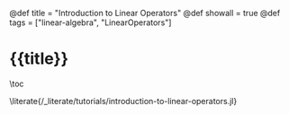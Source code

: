 @def title = "Introduction to Linear Operators"
@def showall = true
@def tags = ["linear-algebra", "LinearOperators"]

# {{title}}

\toc

\literate{/_literate/tutorials/introduction-to-linear-operators.jl}